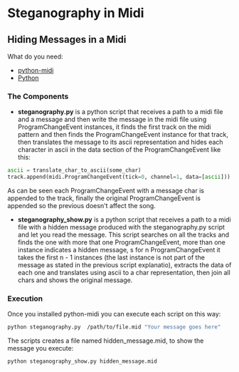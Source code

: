 # Steganography in Midi


## Hiding Messages in a Midi

What do you need:

* [python-midi](https://github.com/vishnubob/python-midi)
* [Python](https://www.python.org/)

### The Components

* **steganography.py** is a python script that receives a path to a midi file and a message and then write the message in the midi file using ProgramChangeEvent instances, it finds the first track on the midi pattern and then finds the ProgramChangeEvent instance for that track, then translates the message to its ascii representation and hides each character in ascii in the data section of the ProgramChangeEvent like this:

```python
ascii = translate_char_to_ascii(some_char)
track.append(midi.ProgramChangeEvent(tick=0, channel=1, data=[ascii]))
```

As can be seen each ProgramChangeEvent with a message char is appended to the track, finally the original ProgramChangeEvent is appended so the previous doesn't affect the song.

* **steganography_show.py** is a python script that receives a path to a midi file with a hidden message produced with the steganography.py script and let you read the message. This script searches on all the tracks and finds the one with more that one ProgramChangeEvent, more than one instance indicates a hidden message, s for n ProgramChangeEvent it takes the first n - 1 instances (the last instance is not part of the message as stated in the previous script explanatio), extracts the data of each one and translates using ascii to a char representation, then join all chars and shows the original message.

### Execution

Once you installed python-midi you can execute each script on this way:

```bash
python steganography.py  /path/to/file.mid "Your message goes here"
```

The scripts creates a file named hidden_message.mid, to show the message you execute:

```bash
python steganography_show.py hidden_message.mid
```